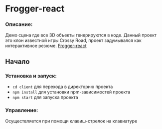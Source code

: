# Frogger-react

### Описание:
Демо сцена где все 3D объекты генерируются в коде.
Данный проект это клон известной игры Crossy Road, проект задумывался как интерактивное резюме.
[Frogger-react](https://sergeyromanovv.github.io/frogger-react/)

## Начало

### Установка и запуск:

- `cd client` для перехода в директорию проекта
- `npm install` для установки npm-зависимостей проекта
- `npm start` для запуска проекта

### Управление:
  Осуществляется при помощи клавиш-стрелок на клавиатуре
